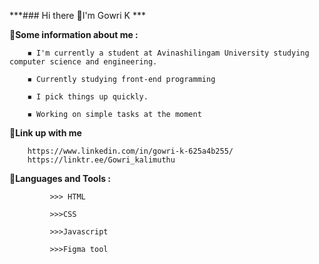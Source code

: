 ***### Hi there 👋I'm Gowri K ***

📌**Some information about me :**

        ◾ I'm currently a student at Avinashilingam University studying computer science and engineering.
        
        ◾ Currently studying front-end programming 
        
        ◾ I pick things up quickly.
        
        ◾ Working on simple tasks at the moment
📌**Link up with me**

        https://www.linkedin.com/in/gowri-k-625a4b255/
        https://linktr.ee/Gowri_kalimuthu
        
📌**Languages and Tools :**

             >>> HTML
             
             >>>CSS
             
             >>>Javascript
             
             >>>Figma tool
